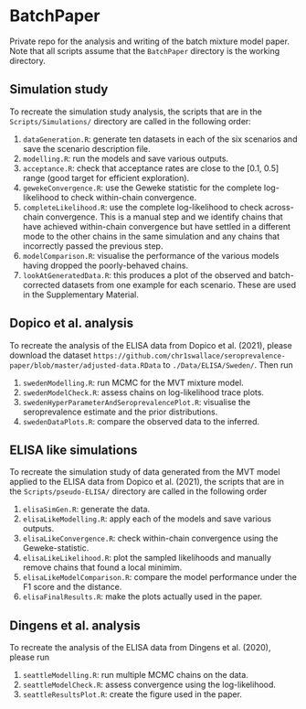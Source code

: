 # BatchPaper
Private repo for the analysis and writing of the batch mixture model paper. Note that all scripts assume that the ``BatchPaper`` directory is the working directory.

## Simulation study
To recreate the simulation study analysis, the scripts that are in the ``Scripts/Simulations/`` directory are called in the following order:

1. ``dataGeneration.R``: generate ten datasets in each of the six scenarios and save the scenario description file.
2. ``modelling.R``: run the models and save various outputs.
3. ``acceptance.R``: check that acceptance rates are close to the [0.1, 0.5] range (good target for efficient exploration).
4. ``gewekeConvergence.R``: use the Geweke statistic for the complete log-likelihood to check within-chain convergence.
5. ``completeLikelihood.R``: use the complete log-likelihood to check across-chain convergence. This is a manual step and we identify chains that have achieved within-chain convergence but have settled in a different mode to the other chains in the same simulation and any chains that incorrectly passed the previous step.
6. ``modelComparison.R``: visualise the performance of the various models having dropped the poorly-behaved chains.
7. ``lookAtGeneratedData.R``: this produces a plot of the observed and batch-corrected datasets from one example for each scenario. These are used in the Supplementary Material.

## Dopico et al. analysis
To recreate the analysis of the ELISA data from Dopico et al. (2021), please download the dataset ``https://github.com/chr1swallace/seroprevalence-paper/blob/master/adjusted-data.RData`` to ``./Data/ELISA/Sweden/``. Then run 

1. ``swedenModelling.R``: run MCMC for the MVT mixture model.
2. ``swedenModelCheck.R``: assess chains on log-likelihood trace plots.
3. ``swedenHyperParameterAndSeroprevalencePlot.R``: visualise the seroprevalence estimate and the prior distributions.
4. ``swedenDataPlots.R``: compare the observed data to the inferred.

## ELISA like simulations
To recreate the simulation study of data generated from the MVT model applied to the ELISA data from Dopico et al. (2021),  the scripts that are in the ``Scripts/pseudo-ELISA/`` directory are called in the following order

1. ``elisaSimGen.R``: generate the data.
2. ``elisaLikeModelling.R``: apply each of the models and save various outputs.
3. ``elisaLikeConvergence.R``: check within-chain convergence using the Geweke-statistic.
4. ``elisaLikeLikelihood.R``: plot the sampled likelihoods and manually remove chains that found a local minimim.
5. ``elisaLikeModelComparison.R``: compare the model performance under the F1 score and the distance.
6. ``elisaFinalResults.R``: make the plots actually used in the paper.

## Dingens et al. analysis
To recreate the analysis of the ELISA data from Dingens et al. (2020), please run 

1. ``seattleModelling.R``: run multiple MCMC chains on the data.
2. ``seattleModelCheck.R``: assess convergence using the log-likelihood.
3. ``seattleResultsPlot.R``: create the figure used in the paper.